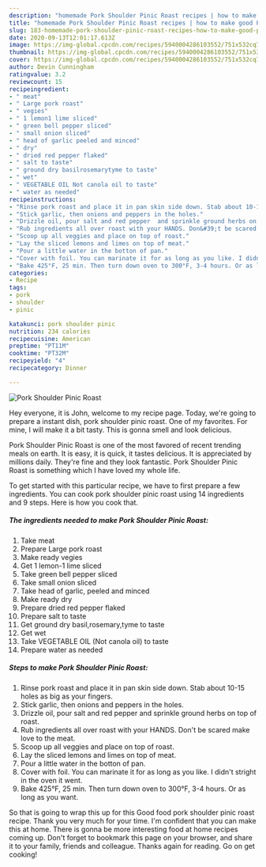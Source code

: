 ```yaml
---
description: "homemade Pork Shoulder Pinic Roast recipes | how to make good Pork Shoulder Pinic Roast"
title: "homemade Pork Shoulder Pinic Roast recipes | how to make good Pork Shoulder Pinic Roast"
slug: 183-homemade-pork-shoulder-pinic-roast-recipes-how-to-make-good-pork-shoulder-pinic-roast
date: 2020-09-13T12:01:17.613Z
image: https://img-global.cpcdn.com/recipes/5940004286103552/751x532cq70/pork-shoulder-pinic-roast-recipe-main-photo.jpg
thumbnail: https://img-global.cpcdn.com/recipes/5940004286103552/751x532cq70/pork-shoulder-pinic-roast-recipe-main-photo.jpg
cover: https://img-global.cpcdn.com/recipes/5940004286103552/751x532cq70/pork-shoulder-pinic-roast-recipe-main-photo.jpg
author: Devin Cunningham
ratingvalue: 3.2
reviewcount: 15
recipeingredient:
- " meat"
- " Large pork roast"
- " vegies"
- " 1 lemon1 lime sliced"
- " green bell pepper sliced"
- " small onion sliced"
- " head of garlic peeled and minced"
- " dry"
- " dried red pepper flaked"
- " salt to taste"
- " ground dry basilrosemarytyme to taste"
- " wet"
- " VEGETABLE OIL Not canola oil to taste"
- " water as needed"
recipeinstructions:
- "Rinse pork roast and place it in pan skin side down. Stab about 10-15 holes as big as your fingers."
- "Stick garlic, then onions and peppers in the holes."
- "Drizzle oil, pour salt and red pepper  and sprinkle ground herbs on top of roast."
- "Rub ingredients all over roast with your HANDS. Don&#39;t be scared make love to the meat."
- "Scoop up all veggies and place on top of roast."
- "Lay the sliced lemons and limes on top of meat."
- "Pour a little water in the botton of pan."
- "Cover with foil. You can marinate it for as long as you like. I didn&#39;t stright in the oven it went."
- "Bake 425°F, 25 min. Then turn down oven to 300°F, 3-4 hours. Or as long as you want."
categories:
- Recipe
tags:
- pork
- shoulder
- pinic

katakunci: pork shoulder pinic 
nutrition: 234 calories
recipecuisine: American
preptime: "PT11M"
cooktime: "PT32M"
recipeyield: "4"
recipecategory: Dinner

---
```



![Pork Shoulder Pinic Roast](https://img-global.cpcdn.com/recipes/5940004286103552/751x532cq70/pork-shoulder-pinic-roast-recipe-main-photo.jpg)

Hey everyone, it is John, welcome to my recipe page. Today, we're going to prepare a instant dish, pork shoulder pinic roast. One of my favorites. For mine, I will make it a bit tasty. This is gonna smell and look delicious.

Pork Shoulder Pinic Roast is one of the most favored of recent trending meals on earth. It is easy, it is quick, it tastes delicious. It is appreciated by millions daily. They're fine and they look fantastic. Pork Shoulder Pinic Roast is something which I have loved my whole life.




To get started with this particular recipe, we have to first prepare a few ingredients. You can cook pork shoulder pinic roast using 14 ingredients and 9 steps. Here is how you cook that.

<!--inarticleads1-->

##### The ingredients needed to make Pork Shoulder Pinic Roast:

1. Take  meat
1. Prepare  Large pork roast
1. Make ready  vegies
1. Get  1 lemon-1 lime sliced
1. Take  green bell pepper sliced
1. Take  small onion sliced
1. Take  head of garlic, peeled and minced
1. Make ready  dry
1. Prepare  dried red pepper flaked
1. Prepare  salt to taste
1. Get  ground dry basil,rosemary,tyme to taste
1. Get  wet
1. Take  VEGETABLE OIL (Not canola oil) to taste
1. Prepare  water as needed




<!--inarticleads2-->

##### Steps to make Pork Shoulder Pinic Roast:

1. Rinse pork roast and place it in pan skin side down. Stab about 10-15 holes as big as your fingers.
1. Stick garlic, then onions and peppers in the holes.
1. Drizzle oil, pour salt and red pepper  and sprinkle ground herbs on top of roast.
1. Rub ingredients all over roast with your HANDS. Don&#39;t be scared make love to the meat.
1. Scoop up all veggies and place on top of roast.
1. Lay the sliced lemons and limes on top of meat.
1. Pour a little water in the botton of pan.
1. Cover with foil. You can marinate it for as long as you like. I didn&#39;t stright in the oven it went.
1. Bake 425°F, 25 min. Then turn down oven to 300°F, 3-4 hours. Or as long as you want.




So that is going to wrap this up for this Good food pork shoulder pinic roast recipe. Thank you very much for your time. I'm confident that you can make this at home. There is gonna be more interesting food at home recipes coming up. Don't forget to bookmark this page on your browser, and share it to your family, friends and colleague. Thanks again for reading. Go on get cooking!
